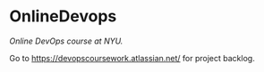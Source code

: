 # OnlineDevops
*Online DevOps course at NYU.*

Go to https://devopscoursework.atlassian.net/ for project backlog.
